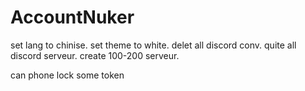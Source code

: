 # AccountNuker
set lang to chinise.
set theme to white.
delet all discord conv. 
quite all discord serveur. 
create 100-200 serveur. 

can phone lock some token 
